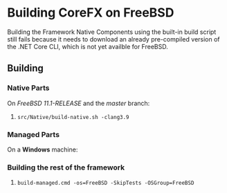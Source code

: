 # Building CoreFX on FreeBSD

Building the Framework Native Components using the built-in build script still fails because it needs to download an already pre-compiled version of the .NET Core CLI, which is not yet availble for FreeBSD.

## Building

### Native Parts

On _FreeBSD 11.1-RELEASE_ and the _master_ branch:

1. `src/Native/build-native.sh -clang3.9`

### Managed Parts

On a **Windows** machine:

### Building the rest of the framework

1. `build-managed.cmd -os=FreeBSD -SkipTests -OSGroup=FreeBSD`
